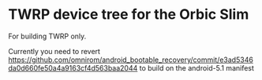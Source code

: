 TWRP device tree for the Orbic Slim
========================================================

For building TWRP only.

Currently you need to revert https://github.com/omnirom/android_bootable_recovery/commit/e3ad5346da0d660fe50a4a9163cf4d563baa2044 to build on the android-5.1 manifest